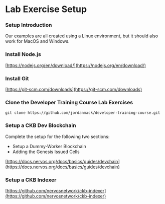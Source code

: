 # Lab Exercise Setup

### Setup Introduction

Our examples are all created using a Linux environment, but it should also work for MacOS and Windows.

### Install Node.js

[https://nodejs.org/en/download/](https://nodejs.org/en/download/)

### Install Git

[https://git-scm.com/downloads](https://git-scm.com/downloads)

### Clone the Developer Training Course Lab Exercises

```text
git clone https://github.com/jordanmack/developer-training-course.git
```

### Setup a CKB Dev Blockchain

Complete the setup for the following two sections:

* Setup a Dummy-Worker Blockchain
* Adding the Genesis Issued Cells

[https://docs.nervos.org/docs/basics/guides/devchain](https://docs.nervos.org/docs/basics/guides/devchain)

### Setup a CKB Indexer

[https://github.com/nervosnetwork/ckb-indexer](https://github.com/nervosnetwork/ckb-indexer)



